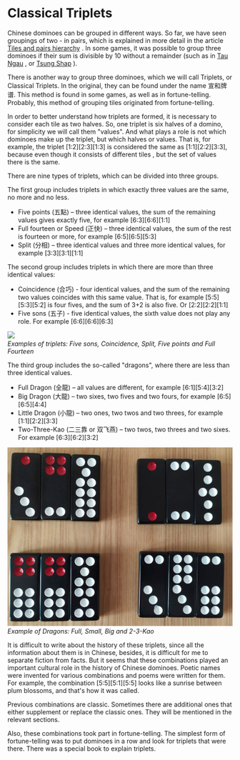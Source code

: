 # Classical Triplets

Chinese dominoes can be grouped in different ways. So far, we have seen groupings of two - in pairs, which is explained in more detail in the article [Tiles and pairs hierarchy](/gupai/tiles-and-pairs-hierarchy.html) . In some games, it was possible to group three dominoes if their sum is divisible by 10 without a remainder (such as in [Tau Ngau](/gupai/gambling-games/tau-ngau.html) , or [Tsung Shap](/gupai/fishing/tsung-shap.html) ). 

There is another way to group three dominoes, which we will call Triplets, or Classical Triplets. In the original, they can be found under the name 宣和牌谱. This method is found in some games, as well as in fortune-telling. Probably, this method of grouping tiles originated from fortune-telling. 

In order to better understand how triplets are formed, it is necessary to consider each tile as two halves. So, one triplet is six halves of a domino, for simplicity we will call them "values". And what plays a role is not which dominoes make up the triplet, but which halves or values. That is, for example, the triplet [1:2][2:3][1:3] is considered the same as [1:1][2:2][3:3], because even though it consists of different tiles , but the set of values there is the same. 

There are nine types of triplets, which can be divided into three groups. 

The first group includes triplets in which exactly three values are the same, no more and no less. 

 - Five points (五點) – three identical values, the sum of the remaining values gives exactly five, for example [6:3][6:6][1:1]
 - Full fourteen or Speed (正快) – three identical values, the sum of the rest is fourteen or more, for example [6:5][6:5][5:3]
 - Split (分相) – three identical values and three more identical values, for example [3:3][3:1][1:1]

The second group includes triplets in which there are more than three identical values: 

 - Coincidence (合巧) - four identical values, and the sum of the remaining two values coincides with this same value. That is, for example [5:5][5:3][5:2] is four fives, and the sum of 3+2 is also five. Or [2:2][2:2][1:1]
 - Five sons (五子) - five identical values, the sixth value does not play any role. For example [6:6][6:6][6:3]

![](/docs/assets/images/gupai/zen-triplets.jpg)  
_Examples of triplets: Five sons, Coincidence, Split, Five points and Full Fourteen_

The third group includes the so-called "dragons", where there are less than three identical values. 

 - Full Dragon (全龍) – all values are different, for example [6:1][5:4][3:2]
 - Big Dragon (大龍) – two sixes, two fives and two fours, for example [6:5][6:5][4:4]
 - Little Dragon (小龍) – two ones, two twos and two threes, for example [1:1][2:2][3:3]
 - Two-Three-Kao (二三靠 or 双飞燕) – two twos, two threes and two sixes. For example [6:3][6:2][3:2]

![](/docs/assets/images/gupai/zen-triplets-2-dragons.jpg)  
_Example of Dragons: Full, Small, Big and 2-3-Kao_

It is difficult to write about the history of these triplets, since all the information about them is in Chinese, besides, it is difficult for me to separate fiction from facts. But it seems that these combinations played an important cultural role in the history of Chinese dominoes. Poetic names were invented for various combinations and poems were written for them. For example, the combination [5:5][5:1][5:5] looks like a sunrise between plum blossoms, and that's how it was called. 

Previous combinations are classic. Sometimes there are additional ones that either supplement or replace the classic ones. They will be mentioned in the relevant sections. 

Also, these combinations took part in fortune-telling. The simplest form of fortune-telling was to put dominoes in a row and look for triplets that were there. There was a special book to explain triplets. 

